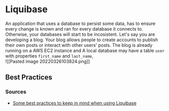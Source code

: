 # Liquibase
An application that uses a database to persist some data, has to ensure every change is known and ran for every database it connects to. Otherwise, your databases will start to be incosistent.
Let's say you are developing a blog. Your blog allows people to create accounts to publish their own posts or interact with other users' posts. The blog is already running on a AWS EC2 instance and 
A local database may have a table `user` with properties `first_name` and `last_name`,   
![[Pasted image 20220326103824.png]]
## Best Practices


### Sources
- [Some best practices to keep in mind when using Liquibase](https://liquibase.org/get-started/best-practices)